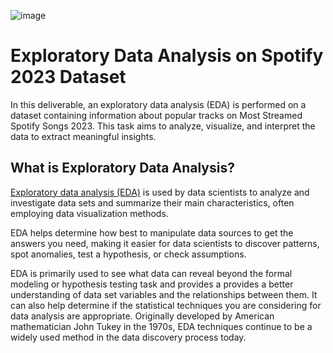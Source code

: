 ![image](https://www.google.com/url?sa=i&url=https%3A%2F%2Fwww.linkedin.com%2Fpulse%2Fexploratory-data-analysis-eda-python-indeedinspiring-5ogyf&psig=AOvVaw3Ldy3L4OpFbImz6CO4JKz8&ust=1729996339547000&source=images&cd=vfe&opi=89978449&ved=0CBQQjRxqFwoTCJDT6umAq4kDFQAAAAAdAAAAABAE)


# Exploratory Data Analysis on Spotify 2023 Dataset
In this deliverable, an exploratory data analysis (EDA) is performed on a dataset containing information about popular tracks on Most Streamed Spotify Songs 2023. This task aims to analyze, visualize, and interpret the data to extract meaningful insights.

## What is Exploratory Data Analysis?
[Exploratory data analysis (EDA)](https://www.ibm.com/topics/exploratory-data-analysis) is used by data scientists to analyze and investigate data sets and summarize their main characteristics, often employing data visualization methods.

EDA helps determine how best to manipulate data sources to get the answers you need, making it easier for data scientists to discover patterns, spot anomalies, test a hypothesis, or check assumptions.

EDA is primarily used to see what data can reveal beyond the formal modeling or hypothesis testing task and provides a provides a better understanding of data set variables and the relationships between them. It can also help determine if the statistical techniques you are considering for data analysis are appropriate. Originally developed by American mathematician John Tukey in the 1970s, EDA techniques continue to be a widely used method in the data discovery process today.



